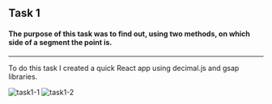 ## Task 1

#### The purpose of this task was to find out, using two methods, on which side of a segment the point is.

----

To do this task I created a quick React app using decimal.js and gsap libraries.


![task1-1](https://user-images.githubusercontent.com/50077432/97121069-fa8c8100-171b-11eb-94ef-383e3597d78d.jpg)
![task1-2](https://user-images.githubusercontent.com/50077432/97121085-0710d980-171c-11eb-9a6d-94d77f98ea96.jpg)
